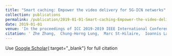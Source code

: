 ```yaml
---
title: "Smart caching: Empower the video delivery for 5G-ICN networks"
collection: publications
permalink: /publication/2019-01-01-Smart-caching-Empower-the-video-delivery-for-5G-ICN-networks
date: 2019-01-01
venue: 'In the proceedings of ICC 2019-2019 IEEE International Conference on Communications (ICC)'
citation: ' Zhe Zhang,  Chung-Horng Lung,  Marc St-Hilaire,  Ioannis Lambadaris, &quot;Smart caching: Empower the video delivery for 5G-ICN networks.&quot; In the proceedings of ICC 2019-2019 IEEE International Conference on Communications (ICC), 2019.'
---
```

Use [Google Scholar](https://scholar.google.com/scholar?q=Smart+caching:+Empower+the+video+delivery+for+5G+ICN+networks){:target="_blank"} for full citation